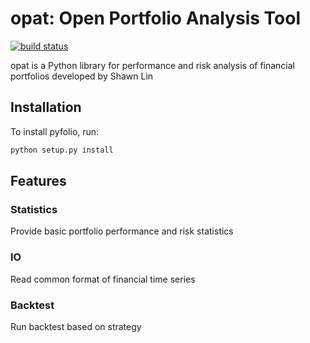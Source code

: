 # opat: Open Portfolio Analysis Tool

[![build status](https://api.travis-ci.org/shawnlinxl/opat.png?branch=master)](https://travis-ci.org/shawnlinxl/opat)

opat is a Python library for performance and risk analysis of
financial portfolios developed by Shawn Lin

## Installation

To install pyfolio, run:

```bash
python setup.py install
```

## Features

### Statistics
Provide basic portfolio performance and risk statistics

### IO
Read common format of financial time series

### Backtest
Run backtest based on strategy